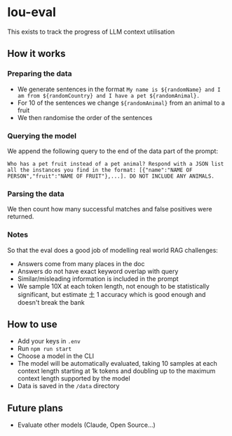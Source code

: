 # lou-eval

This exists to track the progress of LLM context utilisation

## How it works

### Preparing the data

- We generate sentences in the format `My name is ${randomName} and I am from ${randomCountry} and I have a pet ${randomAnimal}.`
- For 10 of the sentences we change `${randomAnimal}` from an animal to a fruit
- We then randomise the order of the sentences

### Querying the model

We append the following query to the end of the data part of the prompt:

```
Who has a pet fruit instead of a pet animal? Respond with a JSON list all the instances you find in the format: [{"name":"NAME OF PERSON","fruit":"NAME OF FRUIT"},...]. DO NOT INCLUDE ANY ANIMALS.
```

### Parsing the data

We then count how many successful matches and false positives were returned.

### Notes

So that the eval does a good job of modelling real world RAG challenges:

- Answers come from many places in the doc
- Answers do not have exact keyword overlap with query
- Similar/misleading information is included in the prompt
- We sample 10X at each token length, not enough to be statistically significant, but estimate 土 1 accuracy which is good enough and doesn't break the bank

## How to use

- Add your keys in `.env`
- Run `npm run start`
- Choose a model in the CLI
- The model will be automatically evaluated, taking 10 samples at each context length starting at 1k tokens and doubling up to the maximum context length supported by the model
- Data is saved in the `/data` directory

## Future plans

- Evaluate other models (Claude, Open Source...)
